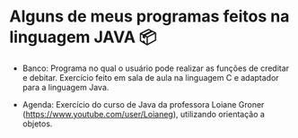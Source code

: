 # Alguns de meus programas feitos na linguagem JAVA :package:

- Banco: Programa no qual o usuário pode realizar as funções de creditar e debitar. Exercício feito em sala de aula na linguagem C e adaptador para a linguagem Java.

- Agenda: Exercício do curso de Java da professora Loiane Groner (https://www.youtube.com/user/Loianeg), utilizando orientação a objetos.
